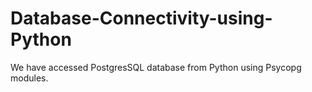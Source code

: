 # Database-Connectivity-using-Python
We have accessed PostgresSQL database from Python using Psycopg modules.
